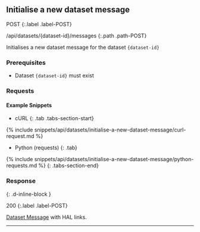 ## Initialise a new dataset message

POST
{:.label .label-POST}

/api/datasets/{dataset-id}/messages
{:.path .path-POST}

Initialises a new dataset message for the dataset `{dataset-id}`

### Prerequisites
- Dataset `{dataset-id}` must exist

### Requests
#### Example Snippets
- cURL
{: .tab .tabs-section-start}

{% include snippets/api/datasets/initialise-a-new-dataset-message/curl-request.md %}

- Python (requests)
{: .tab}

{% include snippets/api/datasets/initialise-a-new-dataset-message/python-requests.md %}
{: .tabs-section-end}

### Response
{: .d-inline-block }

200
{:.label .label-POST}

[Dataset Message](#dataset-message) with HAL links.

---
